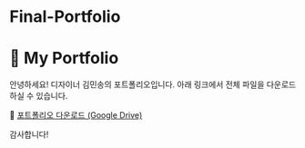 # Final-Portfolio
# 🎨 My Portfolio

안녕하세요! 디자이너 김민송의 포트폴리오입니다. 아래 링크에서 전체 파일을 다운로드하실 수 있습니다.

📁 [포트폴리오 다운로드 (Google Drive)](https://drive.google.com/file/d/1toH65DZ4R_v3p9Bq1zREI87WkEGJuFok/view?usp=sharing)

감사합니다!

